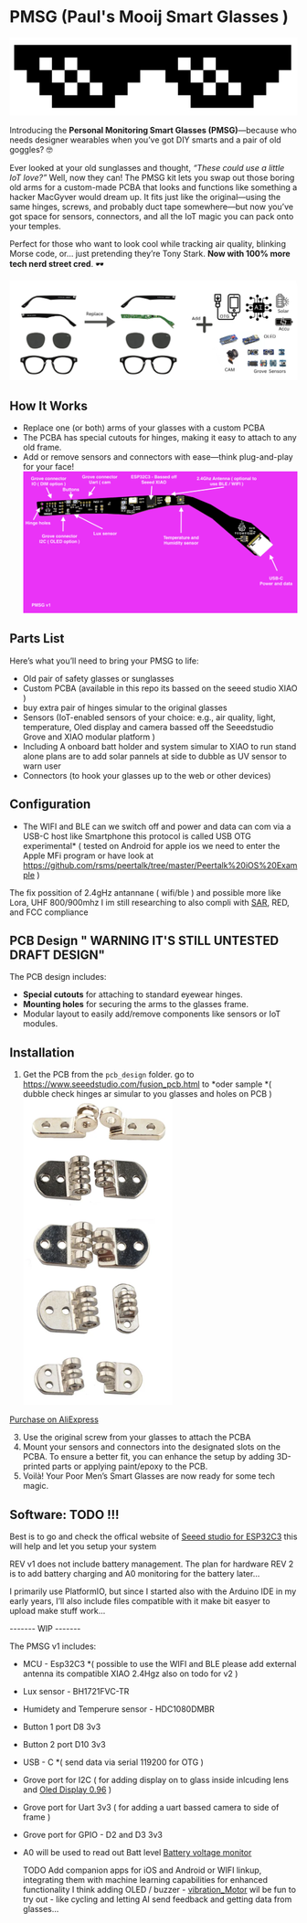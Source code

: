 # PMSG   (Paul's Mooij Smart Glasses )

![PMSG Cool Glasses](/img/cool.png)

Introducing the **Personal Monitoring Smart Glasses (PMSG)**—because who needs designer wearables when you’ve got DIY smarts and a pair of old goggles? 🤓

Ever looked at your old sunglasses and thought, *“These could use a little IoT love?”* Well, now they can! The PMSG kit lets you swap out those boring old arms for a custom-made PCBA that looks and functions like something a hacker MacGyver would dream up. It fits just like the original—using the same hinges, screws, and probably duct tape somewhere—but now you’ve got space for sensors, connectors, and all the IoT magic you can pack onto your temples.

Perfect for those who want to look cool while tracking air quality, blinking Morse code, or… just pretending they’re Tony Stark. **Now with 100% more tech nerd street cred**. 🕶️


![PMSG Cool Glasses](/img/Example_flow.png)

## How It Works

- Replace one (or both) arms of your glasses with a custom PCBA 
- The PCBA has special cutouts for hinges, making it easy to attach to any old frame.
- Add or remove sensors and connectors with ease—think plug-and-play for your face!
![PMSG ](/img/pmsgv1.png)

## Parts List

Here’s what you’ll need to bring your PMSG to life:

- Old pair of safety glasses or sunglasses
- Custom PCBA (available in this repo its bassed on the seeed studio XIAO )
- buy extra pair of hinges simular to the original glasses  
- Sensors (IoT-enabled sensors of your choice: e.g., air quality, light, temperature, Oled display and camera bassed off the Seeedstudio Grove and XIAO modular platform )
- Including A onboard batt holder and system simular to XIAO to run stand alone plans are to add solar pannels at side to dubble as UV sensor to warn user 
- Connectors (to hook your glasses up to the web or other devices)

## Configuration 
- The WIFI and BLE can we switch off and power and data can com via a USB-C host like Smartphone this protocol is called USB OTG 
experimental* ( tested on Android for apple ios we need to enter the Apple MFi program or have look at https://github.com/rsms/peertalk/tree/master/Peertalk%20iOS%20Example )

The fix possition of 2.4gHz antannane ( wifi/ble ) and possible more like Lora, UHF 800/900mhz I im still researching to also compli with [SAR](https://en.wikipedia.org/wiki/Specific_absorption_rate), RED, and FCC compliance 

## PCB Design " WARNING IT'S STILL UNTESTED DRAFT DESIGN"

The PCB design includes:
- **Special cutouts** for attaching to standard eyewear hinges.
- **Mounting holes** for securing the arms to the glasses frame.
- Modular layout to easily add/remove components like sensors or IoT modules.

## Installation

1. Get the PCB from the `pcb_design` folder. go to https://www.seeedstudio.com/fusion_pcb.html to *oder sample
   *( dubble check hinges ar simular to you glasses and holes on PCB )  
![PMSG ](/img/hinges.png)

[Purchase on AliExpress](https://www.aliexpress.com/item/1005006578852003.html?spm=a2g0o.productlist.main.19.6881yaeCyaeCyD&algo_pvid=940ad7e5-1196-4d4c-bb03-062302b6db00&algo_exp_id=940ad7e5-1196-4d4c-bb03-062302b6db00-9&pdp_npi=4%40dis%21EUR%211.62%211.62%21%21%211.75%211.75%21%40211b653717259752143568539e1d24%2112000037718488758%21sea%21NL%214699555345%21X&curPageLogUid=cUCXLkrXc9w7&utparam-url=scene%3Asearch%7Cquery_from%3A)

3. Use the original screw from your glasses to attach the PCBA
4. Mount your sensors and connectors into the designated slots on the PCBA. To ensure a better fit, you can enhance the setup by adding 3D-printed parts or applying paint/epoxy to the PCB.
5. Voilà! Your Poor Men’s Smart Glasses are now ready for some tech magic.

## Software: TODO !!!
Best is to go and check the offical website of [Seeed studio for ESP32C3](https://wiki.seeedstudio.com/XIAO_ESP32C3_Getting_Started/?gad_source=1&gclid=CjwKCAjw3P-2BhAEEiwA3yPhwBK6aCH6z2kCqP-esxGC8T7rXoWwqtbKFqweMOIq9PhEG1TkwNyJIxoCtSoQAvD_BwE) this will help and let you setup your system

REV v1 does not include battery management. The plan for hardware REV 2 is to add battery charging and A0 monitoring for the battery later... 

I primarily use PlatformIO, but since I started  also with the Arduino IDE in my early years, I’ll also include files compatible with it make bit easyer to upload make stuff work... 

------- WIP  ------- 

The PMSG v1 includes: 
- MCU - Esp32C3 *( possible to use the WIFI and BLE please add external antenna its compatible XIAO 2.4Hgz also on todo for v2 )
- Lux sensor - BH1721FVC-TR
- Humidety and Temperure sensor - HDC1080DMBR
- Button 1  port D8 3v3 
- Button 2  port D10 3v3
- USB - C  *( send data via serial 119200 for OTG ) 
- Grove port for I2C ( for adding display on to glass inside inlcuding lens and  [Oled Display 0.96](https://wiki.seeedstudio.com/Grove-OLED_Display_0.96inch/)  )
- Grove port for Uart 3v3  ( for adding a uart bassed camera to side of frame ) 
- Grove port for GPIO  - D2 and D3 3v3
  
- A0 will be used to read out Batt level  [Battery voltage monitor]([https://wiki.seeedstudio.com/Grove-OLED_Display_0.96inch/](https://forum.seeedstudio.com/t/battery-voltage-monitor-and-ad-conversion-for-xiao-esp32c/267535) )

  TODO
  Add companion apps for iOS and Android or WIFI linkup, integrating them with machine learning capabilities for enhanced functionality I think adding OLED / buzzer - [vibration_Motor]( https://wiki.seeedstudio.com/Grove-Vibration_Motor) wil be fun to try out - like cycling and letting AI send feedback and getting data from glasses... 

